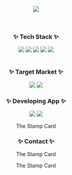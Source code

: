 <div align="center">
  <img src="https://capsule-render.vercel.app/api?type=wave&color=auto&height=300&section=header&text=Hi%20there&fontSize=90" />
</div>
<br>
<br>
<h3 align="center">✨ Tech Stack ✨</h3>
<div align="center">
  <a href="" target="_blank"><img src="https://img.shields.io/badge/ReactNative-000000?style=plastic&logo=react&logoColor=61DAFB"/></a>
  <a href="" target="_blank"><img src="https://img.shields.io/badge/Javascript-000000?style=plastic&logo=javascript&logoColor=F7DF1E"/></a>
  <a href="" target="_blank"><img src="https://img.shields.io/badge/Spring-000000?style=plastic&logo=spring&logoColor=6DB33F"/></a>
  <a href="" target="_blank"><img src="https://img.shields.io/badge/Springboot-000000?style=plastic&logo=springboot&logoColor=6DB33F"/></a>
  <a href="" target="_blank"><img src="https://img.shields.io/badge/Firebase-000000?style=plastic&logo=firebase&logoColor=DD2C00"/></a>
</div>
<br>
<h3 align="center">✨ Target Market ✨</h3>
<div align="center">
  <a href="" target="_blank"><img src="https://img.shields.io/badge/Appstore-000000?style=plastic&logo=appstore&logoColor=0D96F6"/></a>
  <a href="" target="_blank"><img src="https://img.shields.io/badge/Googleplay-000000?style=plastic&logo=googleplay&logoColor=414141"/></a>
</div>

<h3 align="center">✨ Developing App ✨</h3>
<div align="center">
   <div>
    <a href="" target="_blank"><img src="https://img.shields.io/badge/Appstore-000000?style=plastic&logo=appstore&logoColor=0D96F6"/></a>
    <a href="" target="_blank"><img src="https://img.shields.io/badge/Googleplay-000000?style=plastic&logo=googleplay&logoColor=414141"/></a>
    <p>The Stamp Card</p>
  </div>
</div>

<h3 align="center">✨ Contact ✨</h3>
<div align="center">
   <div>
    <p>The Stamp Card</p>
    <p>The Stamp Card</p>
  </div>
</div>

<!--
**jyj87/jyj87** is a ✨ _special_ ✨ repository because its `README.md` (this file) appears on your GitHub profile.

Here are some ideas to get you started:

- 🔭 I’m currently working on ...
- 🌱 I’m currently learning ...
- 👯 I’m looking to collaborate on ...
- 🤔 I’m looking for help with ...
- 💬 Ask me about ...
- 📫 How to reach me: ...
- 😄 Pronouns: ...
- ⚡ Fun fact: ...
-->
